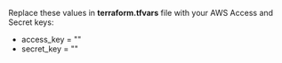 Replace these values in **terraform.tfvars** file with your AWS Access and Secret keys:
- access_key = "<Your AWS Access key>"
- secret_key = "<Your AWS Secret key>"